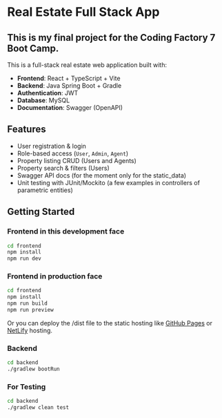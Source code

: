
# Real Estate Full Stack App

## This is my final project for the Coding Factory 7 Boot Camp. 

This is a full-stack real estate web application built with:

- **Frontend**: React + TypeScript + Vite
- **Backend**: Java Spring Boot + Gradle
- **Authentication**: JWT
- **Database**: MySQL
- **Documentation**: Swagger (OpenAPI)

## Features

- User registration & login
- Role-based access (`User`, `Admin`, `Agent`)
- Property listing CRUD (Users and Agents)
- Property search & filters (Users)
- Swagger API docs (for the moment only for the static_data) 
- Unit testing with JUnit/Mockito (a few examples in controllers of parametric entities)

## Getting Started

### Frontend in this development face
```bash
cd frontend
npm install
npm run dev
```
### Frontend in production face
```bash
cd frontend
npm install
npm run build
npm run preview
```
Or you can deploy the /dist file to the static hosting like [GitHub Pages](https://docs.github.com/en/pages) or [NetLify](https://www.netlify.com/) hosting.
### Backend
```bash
cd backend
./gradlew bootRun
```
### For Testing
```bash
cd backend
./gradlew clean test
```
